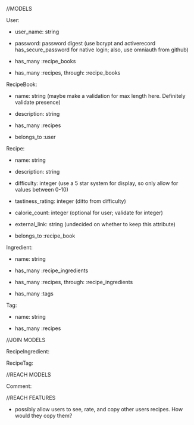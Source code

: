 //MODELS

User:

- user_name: string
- password: password digest (use bcrypt and activerecord has_secure_password for native login; also, use omniauth from github)

- has_many :recipe_books
- has_many :recipes, through: :recipe_books

RecipeBook:

- name: string (maybe make a validation for max length here. Definitely validate presence)
- description: string


- has_many :recipes
- belongs_to :user

Recipe:

- name: string
- description: string
- difficulty: integer (use a 5 star system for display, so only allow for values between 0-10)
- tastiness_rating: integer (ditto from difficulty)
- calorie_count: integer (optional for user; validate for integer)
- external_link: string (undecided on whether to keep this attribute)

- belongs_to :recipe_book

Ingredient:

- name: string

- has_many :recipe_ingredients
- has_many :recipes, through: :recipe_ingredients
- has_many :tags

Tag:

- name: string

- has_many :recipes

//JOIN MODELS

RecipeIngredient:

RecipeTag:

//REACH MODELS

Comment:


//REACH FEATURES

- possibly allow users to see, rate, and copy other users recipes. How would they copy them?